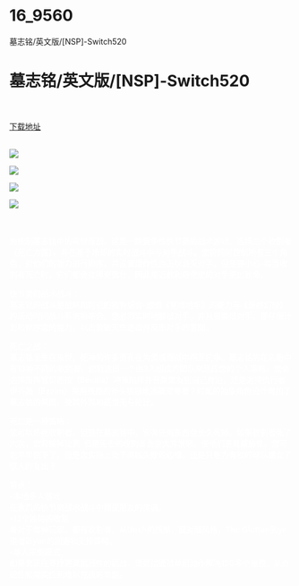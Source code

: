# 16_9560
墓志铭/英文版/[NSP]-Switch520
# 墓志铭/英文版/[NSP]-Switch520
 <br/></br>
[下载地址](https://www.switch520.cc/article/9560 "下载地址")
<br/></br>

<p><span style="color: #ffffff;"><strong><img src="https://www.switch520.cc/muke_img/upload_art_editor_20210206-1_ff14c65b67ebc15de98d99137b8520e8.jpg"></strong></span></p>
<p><span style="color: #ffffff;"><strong><img src="https://www.switch520.cc/muke_img/upload_art_editor_20210206-1_0268ff931b7115feb7627969f9817c5e.jpg"></strong></span></p>
<p><span style="color: #ffffff;"><strong><img src="https://www.switch520.cc/muke_img/upload_art_editor_20210206-1_260200e5e7028a11aa64cceec01b2e4f.jpg"></strong></span></p>
<p><span style="color: #ffffff;"><strong><img src="https://www.switch520.cc/muke_img/upload_art_editor_20210206-1_898356c37871001c6b56845314a111bf.jpg">&nbsp;</strong></span></p>
<p><span style="color: #ffffff;"><strong>&nbsp;</strong></span></p>
<p><span style="color: #ffffff;"><strong>为控制墓志铭中的来世而战，这是一款竞争性快节奏的战术游戏。选择三个收割者（死亡方面），并在基于冷却的实时战斗中与对手战斗。您将同时控制所有三个角色，对他们的能力进行排序，并设置爆炸性连击以消灭对手。但是要小心-每当收割者死亡时，它们都会变得更强壮，因此接近胜利将使您的对手更加致命。</strong></span></p>
<p><span style="color: #ffffff;"><strong>快节奏的战术战斗：</strong></span><br>
<span style="color: #ffffff;"><strong>墓志铭的战斗是战略和时机的独特结合-想想《黑暗地牢》的能力与《最终幻想》的活动时间战斗系统相结合。您必须实时地胜过对手，并且要胜过对手，要仔细计划和排序您的能力，以击毁毁灭性连击并反击对手的意图。</strong></span></p>
<p><span style="color: #ffffff;"><strong>死亡之战：</strong></span><br>
<span style="color: #ffffff;"><strong>墓志铭发生在来世，死神的许多面孔在为灵魂而战中相互抗争。墓志铭的花名册中有13种不同的收割者，您将选出一个由3人组成的团队来适应您的个人策略。您会选择指挥官贝西拉（Becilla）冲锋陷阵并召集盟友到自己身边，还是选择执行者伊齐姆（Ezzim）来用残酷的斧头狠狠地追捕受害者？时髦的抽象角色设计增加了墓志铭的氛围，使其外观和感觉无与伦比。</strong></span></p>
<p><span style="color: #ffffff;"><strong>死亡是一种策略：</strong></span><br>
<span style="color: #ffffff;"><strong>您可以杀死收割者，但是在墓志铭中，没有任何东西会长久死掉。如果收割者死了六次，您将输掉比赛-但是死去的收割者会变大并发怒，使他们更具威胁性。您可能早早倒下了，但是您实际上处于濒临失败的边缘，还是只是为有权的球队建立了惊人的复出？</strong></span></p>
<p><span style="color: #ffffff;"><strong>特点：</strong></span><br>
<span style="color: #ffffff;"><strong>•本地多人游戏</strong></span><br>
<span style="color: #ffffff;"><strong>在激烈的快节奏战术战斗中捕捉朋友的灵魂。</strong></span><br>
<span style="color: #ffffff;"><strong>•13个独特的收割</strong></span><br>
<span style="color: #ffffff;"><strong>者对于每种玩家，都有收割者，从Unch的残酷，面对面风格，The Glutton到yr道者Ziyan的回避和支持策略。</strong></span><br>
<span style="color: #ffffff;"><strong>•单人拼图模式</strong></span><br>
<span style="color: #ffffff;"><strong>如果您正在寻找更具挑战性的挑战，请尝试通过单组动作解决150多个难题，从介绍性和翔实性到难以克服的难题。</strong></span></p>
<p>&nbsp;</p>

